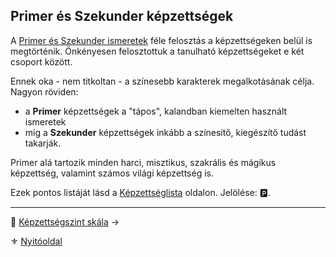 ## Primer és Szekunder képzettségek

A [Primer és Szekunder ismeretek](015_primer_szekunder_ismeretek.md) féle felosztás a képzettségeken belül is megtörténik. Önkényesen felosztottuk a tanulható képzettségeket e két csoport között.

Ennek oka - nem titkoltan - a színesebb karakterek megalkotásának célja. Nagyon röviden:
- a **Primer** képzettségek a "tápos", kalandban kiemelten használt ismeretek
- míg a **Szekunder** képzettségek inkább a színesítő, kiegészítő tudást takarják.

Primer alá tartozik minden harci, misztikus, szakrális és mágikus képzettség, valamint számos világi képzettség is.

Ezek pontos listáját lásd a [Képzettséglista](031_kepzettseglista.md) oldalon. Jelölése: 🅿️.

---

🔗 [Képzettségszint skála](033_kepzettsegszint_skala.md) →

⚜️ [Nyitóoldal](start.md)
